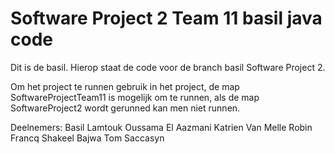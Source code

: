 
# Software Project 2 Team 11 basil java code

Dit is de basil. 
Hierop staat de code voor de branch basil Software Project 2.

Om het project te runnen gebruik in het project, de map SoftwareProjectTeam11 is mogelijk om te runnen, als de map SoftwareProject2 wordt gerunned kan men niet runnen.

Deelnemers:
Basil Lamtouk
Oussama El Aazmani
Katrien Van Melle
Robin Francq
Shakeel Bajwa
Tom Saccasyn
